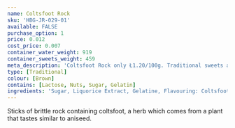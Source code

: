 ```yaml
---
name: Coltsfoot Rock
sku: 'HBG-JR-029-01'
available: FALSE
purchase_option: 1
price: 0.012
cost_price: 0.007
container_water_weight: 919
container_sweets_weight: 459
meta_description: 'Coltsfoot Rock only Ł1.20/100g. Traditional sweets and more at Humbugs Confectionery Store. Specialists in satisfying your sweet tooth!'
type: [Traditional]
colour: [Brown]
contains: [Lactose, Nuts, Sugar, Gelatin]
ingredients: 'Sugar, Liquorice Extract, Gelatine, Flavouring: Coltsfoot Extract'
---
```

Sticks of brittle rock containing coltsfoot, a herb which comes from a plant that tastes similar to aniseed.